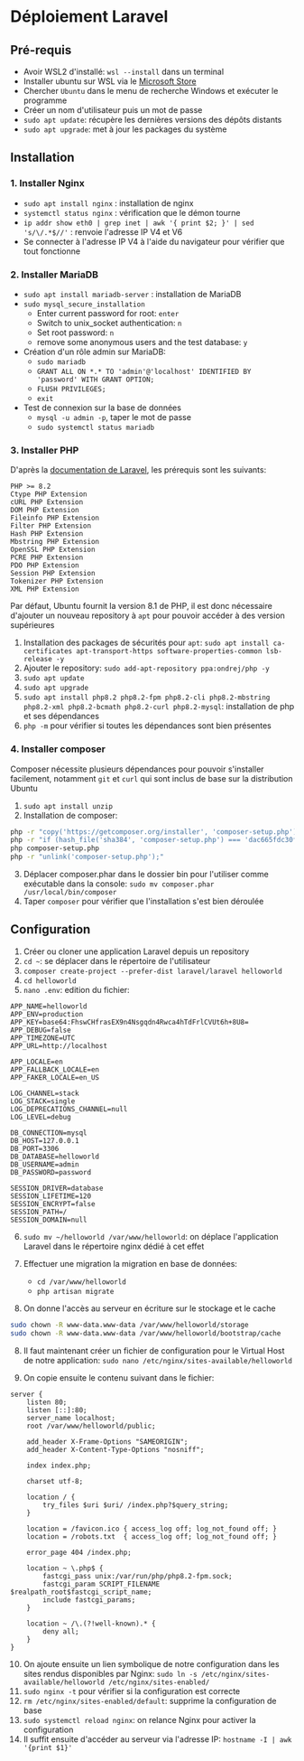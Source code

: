 # Déploiement Laravel

## Pré-requis

- Avoir WSL2 d'installé: `wsl --install` dans un terminal
- Installer ubuntu sur WSL via le [Microsoft Store](https://www.microsoft.com/store/productId/9PDXGNCFSCZV?ocid=pdpshare)
- Chercher `Ubuntu` dans le menu de recherche Windows et exécuter le programme
- Créer un nom d'utilisateur puis un mot de passe
- `sudo apt update`: récupère les dernières versions des dépôts distants
- `sudo apt upgrade`: met à jour les packages du système

## Installation

### 1. Installer Nginx

- `sudo apt install nginx` : installation de nginx
- `systemctl status nginx` : vérification que le démon tourne
- `ip addr show eth0 | grep inet | awk '{ print $2; }' | sed 's/\/.*$//'` : renvoie l'adresse IP V4 et V6
- Se connecter à l'adresse IP V4 à l'aide du navigateur pour vérifier que tout fonctionne

### 2. Installer MariaDB

- `sudo apt install mariadb-server` : installation de MariaDB
- `sudo mysql_secure_installation`
  - Enter current password for root: `enter`
  - Switch to unix_socket authentication: `n`
  - Set root password: `n`
  - remove some anonymous users and the test database: `y`
- Création d'un rôle admin sur MariaDB:
  - `sudo mariadb`
  - `GRANT ALL ON *.* TO 'admin'@'localhost' IDENTIFIED BY 'password' WITH GRANT OPTION;`
  - `FLUSH PRIVILEGES;`
  - `exit`
- Test de connexion sur la base de données
  - `mysql -u admin -p`, taper le mot de passe
  - `sudo systemctl status mariadb`

### 3. Installer PHP

D'après la [documentation de Laravel](https://laravel.com/docs/11.x/deployment#server-requirements), les prérequis sont les suivants:

```
PHP >= 8.2
Ctype PHP Extension
cURL PHP Extension
DOM PHP Extension
Fileinfo PHP Extension
Filter PHP Extension
Hash PHP Extension
Mbstring PHP Extension
OpenSSL PHP Extension
PCRE PHP Extension
PDO PHP Extension
Session PHP Extension
Tokenizer PHP Extension
XML PHP Extension
```

Par défaut, Ubuntu fournit la version 8.1 de PHP, il est donc nécessaire d'ajouter un nouveau repository à `apt` pour pouvoir accéder à des version supérieures

1. Installation des packages de sécurités pour `apt`: `sudo apt install ca-certificates apt-transport-https software-properties-common lsb-release -y`
2. Ajouter le repository: `sudo add-apt-repository ppa:ondrej/php -y`
3. `sudo apt update`
4. `sudo apt upgrade`
5. `sudo apt install php8.2 php8.2-fpm php8.2-cli php8.2-mbstring php8.2-xml php8.2-bcmath php8.2-curl php8.2-mysql`: installation de php et ses dépendances
6. `php -m` pour vérifier si toutes les dépendances sont bien présentes

### 4. Installer composer

Composer nécessite plusieurs dépendances pour pouvoir s'installer facilement, notamment `git` et `curl` qui sont inclus de base sur la distribution Ubuntu

1. `sudo apt install unzip`
2. Installation de composer:

```sh
php -r "copy('https://getcomposer.org/installer', 'composer-setup.php');"
php -r "if (hash_file('sha384', 'composer-setup.php') === 'dac665fdc30fdd8ec78b38b9800061b4150413ff2e3b6f88543c636f7cd84f6db9189d43a81e5503cda447da73c7e5b6') { echo 'Installer verified'; } else { echo 'Installer corrupt'; unlink('composer-setup.php'); } echo PHP_EOL;"
php composer-setup.php
php -r "unlink('composer-setup.php');"
```

3. Déplacer composer.phar dans le dossier bin pour l'utiliser comme exécutable dans la console: `sudo mv composer.phar /usr/local/bin/composer`
4. Taper `composer` pour vérifier que l'installation s'est bien déroulée

## Configuration

1. Créer ou cloner une application Laravel depuis un repository
2. `cd ~`: se déplacer dans le répertoire de l'utilisateur
3. `composer create-project --prefer-dist laravel/laravel helloworld`
4. `cd helloworld`
5. `nano .env`: edition du fichier:

```
APP_NAME=helloworld
APP_ENV=production
APP_KEY=base64:FhswCHfrasEX9n4Nsgqdn4Rwca4hTdFrlCVUt6h+8U8=
APP_DEBUG=false
APP_TIMEZONE=UTC
APP_URL=http://localhost

APP_LOCALE=en
APP_FALLBACK_LOCALE=en
APP_FAKER_LOCALE=en_US

LOG_CHANNEL=stack
LOG_STACK=single
LOG_DEPRECATIONS_CHANNEL=null
LOG_LEVEL=debug

DB_CONNECTION=mysql
DB_HOST=127.0.0.1
DB_PORT=3306
DB_DATABASE=helloworld
DB_USERNAME=admin
DB_PASSWORD=password

SESSION_DRIVER=database
SESSION_LIFETIME=120
SESSION_ENCRYPT=false
SESSION_PATH=/
SESSION_DOMAIN=null
```

6. `sudo mv ~/helloworld /var/www/helloworld`: on déplace l'application Laravel dans le répertoire nginx dédié à cet effet

7. Effectuer une migration la migration en base de données:

   - `cd /var/www/helloworld`
   - `php artisan migrate`

8. On donne l'accès au serveur en écriture sur le stockage et le cache

```sh
sudo chown -R www-data.www-data /var/www/helloworld/storage
sudo chown -R www-data.www-data /var/www/helloworld/bootstrap/cache
```

8. Il faut maintenant créer un fichier de configuration pour le Virtual Host de notre application: `sudo nano /etc/nginx/sites-available/helloworld`

9. On copie ensuite le contenu suivant dans le fichier:

```nginx
server {
    listen 80;
    listen [::]:80;
    server_name localhost;
    root /var/www/helloworld/public;

    add_header X-Frame-Options "SAMEORIGIN";
    add_header X-Content-Type-Options "nosniff";

    index index.php;

    charset utf-8;

    location / {
        try_files $uri $uri/ /index.php?$query_string;
    }

    location = /favicon.ico { access_log off; log_not_found off; }
    location = /robots.txt  { access_log off; log_not_found off; }

    error_page 404 /index.php;

    location ~ \.php$ {
        fastcgi_pass unix:/var/run/php/php8.2-fpm.sock;
        fastcgi_param SCRIPT_FILENAME $realpath_root$fastcgi_script_name;
        include fastcgi_params;
    }

    location ~ /\.(?!well-known).* {
        deny all;
    }
}
```

10. On ajoute ensuite un lien symbolique de notre configuration dans les sites rendus disponibles par Nginx: `sudo ln -s /etc/nginx/sites-available/helloworld /etc/nginx/sites-enabled/`
11. `sudo nginx -t` pour vérifier si la configuration est correcte
12. `rm /etc/nginx/sites-enabled/default`: supprime la configuration de base
13. `sudo systemctl reload nginx`: on relance Nginx pour activer la configuration
14. Il suffit ensuite d'accéder au serveur via l'adresse IP: `hostname -I | awk '{print $1}'`
